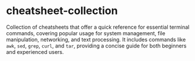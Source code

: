 # cheatsheet-collection
Collection of cheatsheets that offer a quick reference for essential terminal commands, covering popular usage for system management, file manipulation, networking, and text processing. It includes commands like `awk`, `sed`, `grep`, `curl`, and `tar`, providing a concise guide for both beginners and experienced users.
